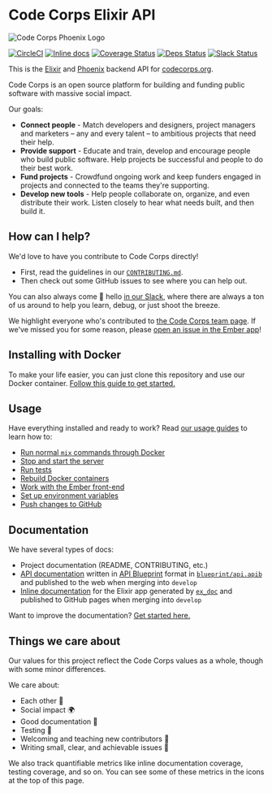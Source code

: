 # Code Corps Elixir API

![Code Corps Phoenix Logo](https://d3pgew4wbk2vb1.cloudfront.net/images/github/code-corps-api.png)

[![CircleCI](https://circleci.com/gh/code-corps/code-corps-api.svg?style=svg)](https://circleci.com/gh/code-corps/code-corps-api) [![Inline docs](http://inch-ci.org/github/code-corps/code-corps-api.svg?branch=develop)](http://inch-ci.org/github/code-corps/code-corps-api) [![Coverage Status](https://coveralls.io/repos/github/code-corps/code-corps-api/badge.svg?branch=develop)](https://coveralls.io/github/code-corps/code-corps-api?branch=develop) [![Deps Status](https://beta.hexfaktor.org/badge/all/github/code-corps/code-corps-api.svg)](https://beta.hexfaktor.org/github/code-corps/code-corps-api) [![Slack Status](http://slack.codecorps.org/badge.svg)](http://slack.codecorps.org)

This is the [Elixir](http://elixir-lang.org/) and [Phoenix](http://www.phoenixframework.org/) backend API for [codecorps.org](https://www.codecorps.org).

Code Corps is an open source platform for building and funding public software with massive social impact.

Our goals:

- **Connect people** - Match developers and designers, project managers and marketers – any and every talent – to ambitious projects that need their help.
- **Provide support** - Educate and train, develop and encourage people who build public software. Help projects be successful and people to do their best work.
- **Fund projects** - Crowdfund ongoing work and keep funders engaged in projects and connected to the teams they're supporting.
- **Develop new tools** - Help people collaborate on, organize, and even distribute their work. Listen closely to hear what needs built, and then build it.

## How can I help?

We'd love to have you contribute to Code Corps directly!

- First, read the guidelines in our [`CONTRIBUTING.md`](CONTRIBUTING.md).
- Then check out some GitHub issues to see where you can help out.

You can also always come :wave: hello [in our Slack](http://slack.codecorps.org), where there are always a ton of us around to help you learn, debug, or just shoot the breeze.

We highlight everyone who's contributed to [the Code Corps team page](https://www.codecorps.org/team). If we've missed you for some reason, please [open an issue in the Ember app](https://github.com/code-corps/code-corps-ember/issues/new)!

## Installing with Docker

To make your life easier, you can just clone this repository and use our Docker container. [Follow this guide to get started.](docs/INSTALLING.md)

## Usage

Have everything installed and ready to work? Read [our usage guides](docs/USAGE.md) to learn how to:

- [Run normal `mix` commands through Docker](docs/USAGE.md#interacting-with-the-app)
- [Stop and start the server](docs/USAGE.md#stopping-and-starting-the-server)
- [Run tests](docs/USAGE.md#running-tests)
- [Rebuild Docker containers](docs/USAGE.md#rebuilding-docker-containers)
- [Work with the Ember front-end](docs/USAGE.md#serving-ember)
- [Set up environment variables](docs/USAGE.md#environment)
- [Push changes to GitHub](docs/USAGE.md#pushing-changes)

## Documentation

We have several types of docs:

- Project documentation (README, CONTRIBUTING, etc.)
- [API documentation](http://docs.codecorpsapi.apiary.io/) written in [API Blueprint](https://apiblueprint.org/) format in [`blueprint/api.apib`](blueprint/api.apib) and published to the web when merging into `develop`
- [Inline documentation](https://code-corps.github.io/code-corps-api-github-pages) for the Elixir app generated by [`ex_doc`](https://github.com/elixir-lang/ex_doc) and published to GitHub pages when merging into `develop`

Want to improve the documentation? [Get started here.](CONTRIBUTING.md#what-kind-of-documentation-are-you-writing)

## Things we care about

Our values for this project reflect the Code Corps values as a whole, though with some minor differences.

We care about:

- Each other :raised_hands:
- Social impact :earth_africa:
- Good documentation :memo:
- Testing :microscope:
- Welcoming and teaching new contributors :wave:
- Writing small, clear, and achievable issues :dart:

We also track quantifiable metrics like inline documentation coverage, testing coverage, and so on. You can see some of these metrics in the icons at the top of this page.
